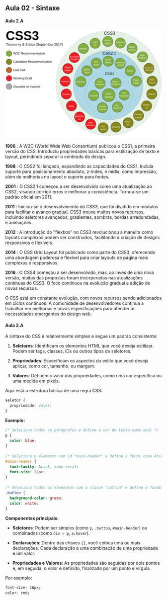 ## Aula 02 - Sintaxe

#### Aula 2.A

![CSS e suas versões](assets/CSS3.png)

**1996** : A W3C (World Wide Web Consortium) publicou o CSS1, a primeira versão do CSS. Introduziu propriedades básicas para estilização de texto e layout, permitindo separar o conteúdo do design.

**1998** : O CSS2 foi lançado, expandindo as capacidades do CSS1. Incluía suporte para posicionamento absoluto, z-index, e mídia, como impressão, além de melhorias no layout e suporte para fontes.

**2001** : O CSS2.1 começou a ser desenvolvido como uma atualização ao CSS2, visando corrigir erros e melhorar a consistência. Tornou-se um padrão oficial em 2011.

**2011** : Iniciou-se o desenvolvimento do CSS3, que foi dividido em módulos para facilitar o avanço gradual. CSS3 trouxe muitos novos recursos, incluindo seletores avançados, gradientes, sombras, bordas arredondadas, e animações.

**2012** : A introdução do "flexbox" no CSS3 revolucionou a maneira como layouts complexos podem ser construídos, facilitando a criação de designs responsivos e flexíveis.

**2014** : O CSS Grid Layout foi publicado como parte do CSS3, oferecendo uma abordagem poderosa e flexível para criar layouts de página mais complexos e responsivos.

**2016** : O CSS4 começou a ser desenvolvido, mas, ao invés de uma nova versão, muitas das propostas foram incorporadas nas atualizações contínuas do CSS3. O foco continuou na evolução gradual e adição de novos recursos.

O CSS está em constante evolução, com novos recursos sendo adicionados em ciclos contínuos. A comunidade de desenvolvedores continua a trabalhar em melhorias e novas especificações para atender às necessidades emergentes do design web.

#### Aula 2.A

A sintaxe do CSS é relativamente simples e segue um padrão consistente:

1. **Seletores**: Identificam os elementos HTML que você deseja estilizar. Podem ser tags, classes, IDs ou outros tipos de seletores.

2. **Propriedades**: Especificam os aspectos do estilo que você deseja aplicar, como cor, tamanho, ou margem.

3. **Valores**: Definem o valor das propriedades, como uma cor específica ou uma medida em pixels.



Aqui está a estrutura básica de uma regra CSS:

```css
seletor {
  propriedade: valor;
}
```

**Exemplo:**

```css
/* Seleciona todos os parágrafos e define a cor do texto como azul */
p {
  color: blue;
}

/* Seleciona o elemento com id "main-header" e define a fonte como Arial e o tamanho como 24px */
#main-header {
  font-family: Arial, sans-serif;
  font-size: 24px;
}

/* Seleciona todos os elementos com a classe "button" e define o fundo como verde e o texto como branco */
.button {
  background-color: green;
  color: white;
}
```

**Componentes principais:**

- **Seletores**: Podem ser simples (como `p`, `.button`, `#main-header`) ou combinados (como `div > p`, `a:hover`).
  
- **Declarações**: Dentro das chaves `{}`, você coloca uma ou mais declarações. Cada declaração é uma combinação de uma propriedade e um valor.

- **Propriedades e Valores**: As propriedades são seguidas por dois pontos e, em seguida, o valor é definido, finalizado por um ponto e vírgula. 

Por exemplo:
```css
font-size: 16px;
color: red;
```

